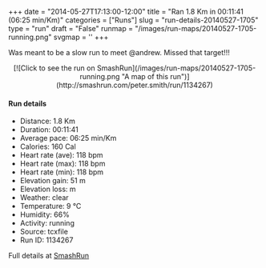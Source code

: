 +++
date = "2014-05-27T17:13:00-12:00"
title = "Ran 1.8 Km in 00:11:41 (06:25 min/Km)"
categories = ["Runs"]
slug = "run-details-20140527-1705"
type = "run"
draft = "False"
runmap = "/images/run-maps/20140527-1705-running.png"
svgmap = '<polyline points="0 94, 0 94, 2 92, 3 91, 3 90, 4 89, 5 88, 6 87, 6 86, 7 85, 9 85, 10 85, 11 85, 14 85, 16 86, 19 87, 20 88, 22 85, 22 84, 24 83, 25 82, 26 81, 27 81, 27 80, 28 78, 29 76, 30 74, 31 73, 31 72, 32 71, 33 70, 34 69, 35 68, 35 67, 35 66, 36 65, 38 63, 39 62, 41 61, 42 59, 44 57, 45 57, 46 56, 47 55, 49 53, 50 52, 51 52, 52 51, 53 50, 55 49, 58 46, 59 45, 60 44, 61 43, 61 42, 62 41, 63 40, 64 39, 65 38, 65 37, 66 36, 68 34, 70 33, 74 29, 75 29, 77 27, 78 26, 80 24, 80 23, 82 21, 83 20, 83 19, 85 19, 86 18, 87 17, 88 17, 89 16, 90 15, 91 14, 92 13, 92 12, 94 11, 95 10, 95 9, 97 7, 98 7, 99 6, 100 5">'
+++

Was meant to be a slow run to meet @andrew. Missed that target!!!

<!--more-->

<center>
[![Click to see the run on SmashRun](/images/run-maps/20140527-1705-running.png "A map of this run")](http://smashrun.com/peter.smith/run/1134267)
</center>

#### Run details

* Distance: 1.8 Km
* Duration: 00:11:41
* Average pace: 06:25 min/Km
* Calories: 160 Cal
* Heart rate (ave): 118 bpm
* Heart rate (max): 118 bpm
* Heart rate (min): 118 bpm
* Elevation gain: 51 m
* Elevation loss:  m
* Weather: clear
* Temperature: 9 &deg;C
* Humidity: 66%
* Activity: running
* Source: tcxfile
* Run ID: 1134267

Full details at [SmashRun](http://smashrun.com/peter.smith/run/1134267)